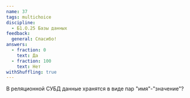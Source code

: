 ```yaml
---
name: 37
tags: multichoice
discipline:
  - Б1.О.25 Базы данных
feedback:
  general: Спасибо!
answers:
  - fraction: 0
    text: Да
  - fraction: 100
    text: Нет
withShuffling: true
---
```


В реляционной СУБД данные хранятся в виде пар "имя"-"значение"?